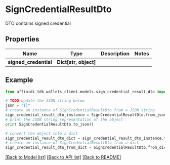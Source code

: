 # SignCredentialResultDto

DTO contains signed credential

## Properties

| Name                  | Type                  | Description | Notes |
| --------------------- | --------------------- | ----------- | ----- |
| **signed_credential** | **Dict[str, object]** |             |

## Example

```python
from affinidi_tdk_wallets_client.models.sign_credential_result_dto import SignCredentialResultDto

# TODO update the JSON string below
json = "{}"
# create an instance of SignCredentialResultDto from a JSON string
sign_credential_result_dto_instance = SignCredentialResultDto.from_json(json)
# print the JSON string representation of the object
print SignCredentialResultDto.to_json()

# convert the object into a dict
sign_credential_result_dto_dict = sign_credential_result_dto_instance.to_dict()
# create an instance of SignCredentialResultDto from a dict
sign_credential_result_dto_from_dict = SignCredentialResultDto.from_dict(sign_credential_result_dto_dict)
```

[[Back to Model list]](../README.md#documentation-for-models) [[Back to API list]](../README.md#documentation-for-api-endpoints) [[Back to README]](../README.md)
